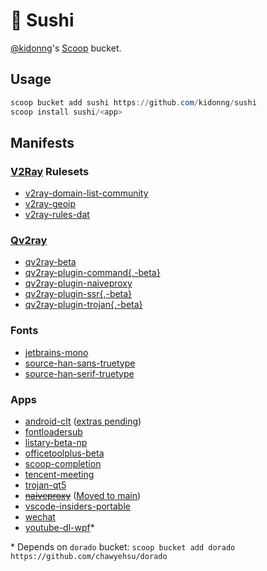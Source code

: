 # 🍣 Sushi

[@kidonng](https://github.com/kidonng)'s [Scoop](https://scoop-docs.now.sh/) bucket.

## Usage

```powershell
scoop bucket add sushi https://github.com/kidonng/sushi
scoop install sushi/<app>
```

## Manifests

### [V2Ray](https://www.v2fly.org/) Rulesets

-   [v2ray-domain-list-community](https://github.com/v2ray/domain-list-community)
-   [v2ray-geoip](https://github.com/v2ray/geoip)
-   [v2ray-rules-dat](https://github.com/Loyalsoldier/v2ray-rules-dat)

### [Qv2ray](https://qv2ray.github.io/)

-   [qv2ray-beta](https://github.com/Qv2ray/Qv2ray)
-   [qv2ray-plugin-command{,-beta}](https://github.com/Qv2ray/QvPlugin-Command)
-   [qv2ray-plugin-naiveproxy](https://github.com/Qv2ray/QvPlugin-NaiveProxy)
-   [qv2ray-plugin-ssr{,-beta}](https://github.com/Qv2ray/QvPlugin-SSR)
-   [qv2ray-plugin-trojan{,-beta}](https://github.com/Qv2ray/QvPlugin-Trojan)

### Fonts

-   [jetbrains-mono](https://github.com/JetBrains/JetBrainsMono)
-   [source-han-sans-truetype](https://github.com/be5invis/source-han-sans-ttf)
-   [source-han-serif-truetype](https://github.com/Pal3love/Source-Han-TrueType)

### Apps

-   [android-clt](https://developer.android.com/studio#command-tools) ([extras pending](https://github.com/lukesampson/scoop-extras/pull/4237))
-   [fontloadersub](https://github.com/yzwduck/FontLoaderSub)
-   [listary-beta-np](https://www.listary.com/beta)
-   [officetoolplus-beta](https://otp.landian.vip/)
-   [scoop-completion](https://github.com/Moeologist/scoop-completion)
-   [tencent-meeting](https://meeting.tencent.com/)
-   [trojan-qt5](https://github.com/Trojan-Qt5/Trojan-Qt5)
-   [~~naiveproxy~~](https://github.com/klzgrad/naiveproxy) ([Moved to main](https://github.com/ScoopInstaller/Main/pull/1172))
-   [vscode-insiders-portable](https://code.visualstudio.com/insiders/)
-   [wechat](https://pc.weixin.qq.com/)
-   [youtube-dl-wpf](https://github.com/database64128/youtube-dl-wpf)\*

\* Depends on `dorado` bucket: `scoop bucket add dorado https://github.com/chawyehsu/dorado`

